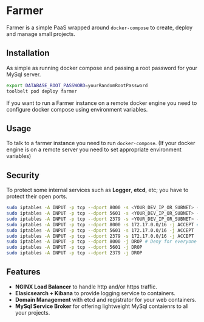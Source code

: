 # Farmer

Farmer is a simple PaaS wrapped around `docker-compose` to create, deploy and manage small projects.

## Installation
As simple as running docker compose and passing a root password for your MySql server.
```sh
export DATABASE_ROOT_PASSWORD=yourRandomRootPassword
toolbelt pod deploy farmer
```

If you want to run a Farmer instance on a remote docker engine you need to configure docker compose using environment variables.

## Usage
To talk to a farmer instance you need to run `docker-compose`. (If your docker engine is on a remote server you need to set appropriate environment variables)

## Security
To protect some internal services such as **Logger**, **etcd**, etc; you have to protect their open ports.
```sh
sudo iptables -A INPUT -p tcp --dport 8000 -s <YOUR_DEV_IP_OR_SUBNET> -j ACCEPT
sudo iptables -A INPUT -p tcp --dport 5601 -s <YOUR_DEV_IP_OR_SUBNET> -j ACCEPT
sudo iptables -A INPUT -p tcp --dport 2379 -s <YOUR_DEV_IP_OR_SUBNET> -j ACCEPT
sudo iptables -A INPUT -p tcp --dport 8000 -s 172.17.0.0/16 -j ACCEPT # So that other containers can see these ports.
sudo iptables -A INPUT -p tcp --dport 5601 -s 172.17.0.0/16 -j ACCEPT
sudo iptables -A INPUT -p tcp --dport 2379 -s 172.17.0.0/16 -j ACCEPT
sudo iptables -A INPUT -p tcp --dport 8000 -j DROP # Deny for everyone else.
sudo iptables -A INPUT -p tcp --dport 5601 -j DROP
sudo iptables -A INPUT -p tcp --dport 2379 -j DROP
```

## Features
* **NGINX Load Balancer** to handle http and/or https traffic.
* **Elasicsearch + Kibana** to provide logging service to containers.
* **Domain Management** with etcd and registrator for your web containers.
* **MySql Service Broker** for offering lightweight MySql contaienrs to all your projects.
